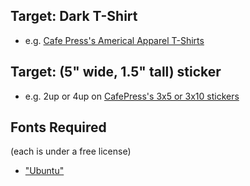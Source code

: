 
## Target: Dark T-Shirt

* e.g. [Cafe Press's Americal Apparel T-Shirts](http://www.cafepress.com/make/custom-t-shirts)


## Target: (5" wide, 1.5" tall) sticker

* e.g. 2up or 4up on [CafePress's 3x5 or 3x10 stickers](http://www.cafepress.com/make/custom-stickers)


## Fonts Required

(each is under a free license)

* ["Ubuntu"](http://www.google.com/webfonts/family?family=Ubuntu&subset=latin#download)

